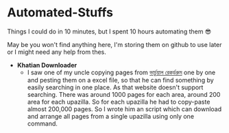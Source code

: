 # Automated-Stuffs
Things I could do in 10 minutes, but I spent 10 hours automating them 😎

May be you won't find anything here, I'm storing them on github to use later or I might need any help from thes.

* __Khatian Downloader__
  * I saw one of my uncle copying pages from [ভার্চুয়াল রেকর্ডরুম](http://drr.land.gov.bd/) one by one and pesting them on a excel file, so that he can find something by easily searching in one place. As that website doesn't support searching. There was around 1000 pages for each area, around 200 area for each upazilla. So for each upazilla he had to copy-paste almost 200,000 pages.
So I wrote him an script which can download and arrange all pages from a single upazilla using only one command.
